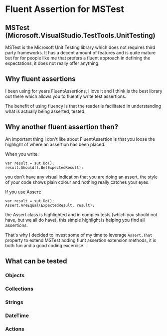 # Fluent Assertion for MSTest

## MSTest (Microsoft.VisualStudio.TestTools.UnitTesting)
MSTest is the Microsoft Unit Testing library which does not requires third party frameworks.
It has a decent amount of features and is quite mature but for for people like me that prefers a fluent approach in defining the expectations, it does not really offer anything.

## Why fluent assertions
I been using for years FluentAssertions, I love it and I think is the best library out there which allows you to fluently write test assertions.

The benefit of using fluency is that the reader is facilitated in understanding what is actually being asserted, tested.

## Why another fluent assertion then?
An important thing I don't like about FluentAssertion is that you loose the highlight of where an assertion has been placed.


When you write:
```
var result = sut.Do();
result.Should().Be(ExpectedResult);
```
you don't have any visual indication that you are doing an assert, the style of your code shows plain colour and nothing really catches your eyes.

If you use Assert:
```
var result = sut.Do();
Assert.AreEqual(ExpectedResult, result);
```
the Assert class is highlighted and in complex tests (which you should not have, but we all do have), this simple highlight is helping you find all assertions.

That's why I decided to invest some of my time to leverage ```Assert.That``` property to extend MSTest adding flunt assertion extension methods, it is both fun and a good coding excercise.

## What can be tested

### Objects
### Collections
### Strings
### DateTime
### Actions